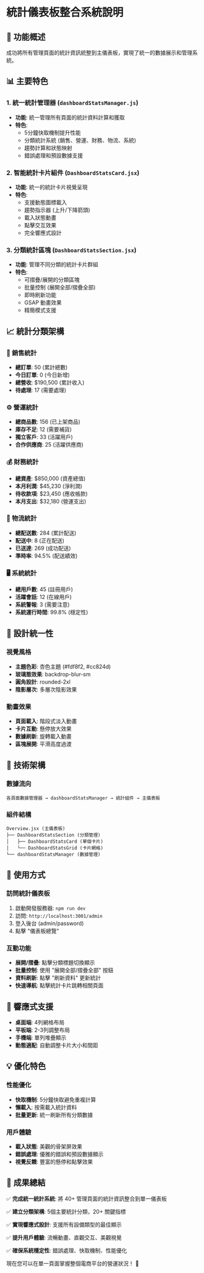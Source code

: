 # 統計儀表板整合系統說明

## 🎯 功能概述

成功將所有管理頁面的統計資訊統整到主儀表板，實現了統一的數據展示和管理系統。

## 📊 主要特色

### 1. 統一統計管理器 (`dashboardStatsManager.js`)
- **功能**: 統一管理所有頁面的統計資料計算和獲取
- **特色**: 
  - 5分鐘快取機制提升性能
  - 分類統計系統 (銷售、營運、財務、物流、系統)
  - 趨勢計算和狀態映射
  - 錯誤處理和預設數據支援

### 2. 智能統計卡片組件 (`DashboardStatsCard.jsx`)
- **功能**: 統一的統計卡片視覺呈現
- **特色**:
  - 支援動態圖標載入
  - 趨勢指示器 (上升/下降箭頭)
  - 載入狀態動畫
  - 點擊交互效果
  - 完全響應式設計

### 3. 分類統計區塊 (`DashboardStatsSection.jsx`)
- **功能**: 管理不同分類的統計卡片群組
- **特色**:
  - 可摺疊/展開的分類區塊
  - 批量控制 (展開全部/摺疊全部)
  - 即時刷新功能
  - GSAP 動畫效果
  - 精簡模式支援

## 📈 統計分類架構

### 🛒 銷售統計
- **總訂單**: 50 (累計總數)
- **今日訂單**: 0 (今日新增) 
- **總營收**: $190,500 (累計收入)
- **待處理**: 17 (需要處理)

### ⚙️ 營運統計  
- **總商品數**: 156 (已上架商品)
- **庫存不足**: 12 (需要補貨)
- **獨立客戶**: 33 (活躍用戶)
- **合作供應商**: 25 (活躍供應商)

### 💰 財務統計
- **總資產**: $850,000 (資產總值)
- **本月利潤**: $45,230 (淨利潤)
- **待收款項**: $23,450 (應收帳款)
- **本月支出**: $32,180 (營運支出)

### 🚚 物流統計
- **總配送數**: 284 (累計配送)
- **配送中**: 8 (正在配送)
- **已送達**: 269 (成功配送)
- **準時率**: 94.5% (配送績效)

### 🖥️ 系統統計
- **總用戶數**: 45 (註冊用戶)
- **活躍會話**: 12 (在線用戶)
- **系統警報**: 3 (需要注意)
- **系統運行時間**: 99.8% (穩定性)

## 🎨 設計統一性

### 視覺風格
- **主題色彩**: 杏色主題 (#fdf8f2, #cc824d)
- **玻璃態效果**: backdrop-blur-sm 
- **圓角設計**: rounded-2xl
- **陰影層次**: 多層次陰影效果

### 動畫效果
- **頁面載入**: 階段式淡入動畫
- **卡片互動**: 懸停放大效果
- **數據刷新**: 旋轉載入動畫
- **區塊展開**: 平滑高度過渡

## 🔧 技術架構

### 數據流向
```
各頁面數據管理器 → dashboardStatsManager → 統計組件 → 主儀表板
```

### 組件結構
```
Overview.jsx (主儀表板)
├── DashboardStatsSection (分類管理)
│   ├── DashboardStatsCard (單個卡片)
│   └── DashboardStatsGrid (卡片網格)
└── dashboardStatsManager (數據管理)
```

## 🚀 使用方式

### 訪問統計儀表板
1. 啟動開發服務器: `npm run dev`
2. 訪問: `http://localhost:3001/admin`
3. 登入後台 (admin/password)
4. 點擊 "儀表板總覽"

### 互動功能
- **展開/摺疊**: 點擊分類標題切換顯示
- **批量控制**: 使用 "展開全部/摺疊全部" 按鈕
- **資料刷新**: 點擊 "刷新資料" 更新統計
- **快速導航**: 點擊統計卡片跳轉相關頁面

## 📱 響應式支援

- **桌面端**: 4列網格布局
- **平板端**: 2-3列調整布局  
- **手機端**: 單列堆疊顯示
- **動態適配**: 自動調整卡片大小和間距

## 💡 優化特色

### 性能優化
- **快取機制**: 5分鐘快取避免重複計算
- **懶載入**: 按需載入統計資料
- **批量更新**: 統一刷新所有分類數據

### 用戶體驗
- **載入狀態**: 美觀的骨架屏效果
- **錯誤處理**: 優雅的錯誤和預設數據顯示
- **視覺反饋**: 豐富的懸停和點擊效果

## 🎉 成果總結

✅ **完成統一統計系統**: 將 40+ 管理頁面的統計資訊整合到單一儀表板

✅ **建立分類架構**: 5個主要統計分類，20+ 關鍵指標

✅ **實現響應式設計**: 支援所有設備類型的最佳顯示

✅ **提升用戶體驗**: 流暢動畫、直觀交互、美觀視覺

✅ **確保系統穩定性**: 錯誤處理、快取機制、性能優化

現在您可以在單一頁面掌握整個電商平台的營運狀況！ 🎊